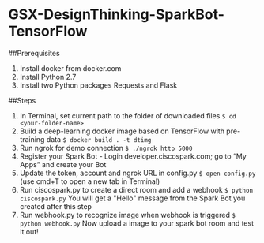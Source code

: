 # GSX-DesignThinking-SparkBot-TensorFlow

##Prerequisites
1. Install docker from docker.com
2. Install Python 2.7
3. Install two Python packages Requests and Flask 


##Steps
1. In Terminal, set current path to the folder of downloaded files ```$ cd <your-folder-name>```
2. Build a deep-learning docker image based on TensorFlow with pre-training data ```$ docker build . -t dtimg```
3. Run ngrok for demo connection ```$ ./ngrok http 5000```
4. Register your Spark Bot - Login developer.ciscospark.com; go to “My Apps” and create your Bot
5. Update the token, account and ngrok URL in config.py ```$ open config.py```
(use cmd+T to open a new tab in Terminal)
6. Run ciscospark.py to create a direct room and add a webhook ```$ python ciscospark.py```
You will get a "Hello" message from the Spark Bot you created after this step
7. Run webhook.py to recognize image when webhook is triggered ```$ python webhook.py```
Now upload a image to your spark bot room and test it out!

